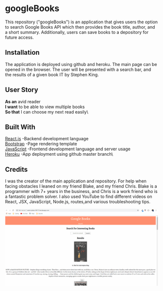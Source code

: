 # googleBooks
This repository ("googleBooks") is an application that gives users the option to search Google Books API which then provides the book title, author, and a short summary. Additionally, users can save books to a depository for future access. 


## Installation

The application is deployed using github and heroku. The main page can be opened in the browser. The user will be presented with a search bar, and the results of a given book IT by Stephen King. 

## User Story
**As an** avid reader\
**I want** to be able to view multiple books\
**So that** I can choose my next read easily\

## Built With
[React.js](https://reactjs.org/docs/getting-started.html) -Backend development language\
[Bootstrap](https://getbootstrap.com/docs/4.1/getting-started/introduction/) -Page rendering template\
[JavaScript](https://developer.mozilla.org/en-US/docs/Web/JavaScript) -Frontend development language and server usage\
[Heroku](https://devcenter.heroku.com/categories/reference) -App deployment using github master branch\

## Credits

I was the creator of the main application and repository. For help when facing obstacles I leaned on my friend Blake, and my friend Chris. Blake is a programmer with 7+ years in the business, and Chris is a work friend who is a fantastic problem solver. I also used YouTube to find different videos on React, JSX, JavaScript, Node.js, routes,and various troubleshooting tips.

![](bookWorking.gif)
